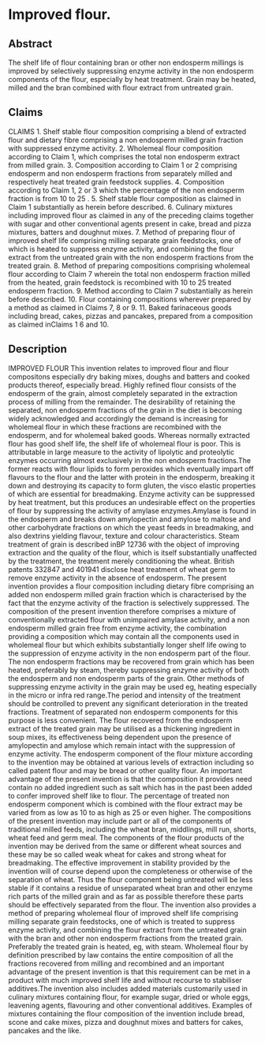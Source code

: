 # Improved flour.

## Abstract
The shelf life of flour containing bran or other non endosperm millings is improved by selectively suppressing enzyme activity in the non endosperm components of the flour, especially by heat treatment. Grain may be heated, milled and the bran combined with flour extract from untreated grain.

## Claims
CLAIMS 1. Shelf stable flour composition comprising a blend of extracted flour and dietary fibre comprising a non endosperm milled grain fraction with suppressed enzyme activity. 2. Wholemeal flour composition according to Claim 1, which comprises the total non endosperm extract from milled grain. 3. Composition according to Claim 1 or 2 comprising endosperm and non endosperm fractions from separately milled and respectively heat treated grain feedstock supplies. 4. Composition according to Claim 1, 2 or 3 which the percentage of the non endosperm fraction is from 10 to 25 . 5. Shelf stable flour composition as claimed in Claim 1 substantially as herein before described. 6. Culinary mixtures including improved flour as claimed in any of the preceding claims together with sugar and other conventional agents present in cake, bread and pizza mixtures, batters and doughnut mixes. 7. Method of preparing flour of improved shelf life comprising milling separate grain feedstocks, one of which is heated to suppress enzyme activity, and combining the flour extract from the untreated grain with the non endosperm fractions from the treated grain. 8. Method of preparing compositions comprising wholemeal flour according to Claim 7 wherein the total non endosperm fraction milled from the heated, grain feedstock is recombined with 10 to 25 treated endosperm fraction. 9. Method according to Claim 7 substantially as herein before described. 10. Flour containing compositions wherever prepared by a method as claimed in Claims 7, 8 or 9. 11. Baked farinaceous goods including bread, cakes, pizzas and pancakes, prepared from a composition as claimed inClaims 1 6 and 10.

## Description
IMPROVED FLOUR This invention relates to improved flour and flour compositons especially dry baking mixes, doughs and batters and cooked products thereof, especially bread. Highly refined flour consists of the endosperm of the grain, almost completely separated in the extraction process of milling from the remainder. The desirability of retaining the separated, non endosperm fractions of the grain in the diet is becoming widely acknowledged and accordingly the demand is increasing for wholemeal flour in which these fractions are recombined with the endosperm, and for wholemeal baked goods. Whereas normally extracted flour has good shelf life, the shelf life of wholemeal flour is poor. This is attributable in large measure to the activity of lipolytic and proteolytic enzymes occurring almost exclusively in the non endosperm fractions.The former reacts with flour lipids to form peroxides which eventually impart off flavours to the flour and the latter with protein in the endosperm, breaking it down and destroying its capacity to form gluten, the visco elastic properties of which are essential for breadmaking. Enzyme activity can be suppressed by heat treatment, but this produces an undesirable effect on the properties of flour by suppressing the activity of amylase enzymes.Amylase is found in the endosperm and breaks down amylopectin and amylose to maltose and other carbohydrate fractions on which the yeast feeds in breadmaking, and also dextrins yielding flavour, texture and colour characteristics. Steam treatment of grain is described inBP 12736 with the object of improving extraction and the quality of the flour, which is itself substantially unaffected by the treatment, the treatment merely conditioning the wheat. British patents 332847 and 401941 disclose heat treatment of wheat germ to remove enzyme activity in the absence of endosperm. The present invention provides a flour composition including dietary fibre comprising an added non endosperm milled grain fraction which is characterised by the fact that the enzyme activity of the fraction is selectively suppressed. The composition of the present invention therefore comprises a mixture of conventionally extracted flour with unimpaired amylase activity, and a non endosperm milled grain free from enzyme activity, the combination providing a composition which may contain all the components used in wholemeal flour but which exhibits substantially longer shelf life owing to the suppression of enzyme activity in the non endosperm part of the flour. The non endosperm fractions may be recovered from grain which has been heated, preferably by steam, thereby suppressing enzyme activity of both the endosperm and non endosperm parts of the grain. Other methods of suppressing enzyme activity in the grain may be used eg, heating especially in the micro or infra red range.The period and intensity of the treatment should be controlled to prevent any significant deterioration in the treated fractions. Treatment of separated non endosperm components for this purpose is less convenient. The flour recovered from the endosperm extract of the treated grain may be utilised as a thickening ingredient in soup mixes, its effectiveness being dependent upon the presence of amylopectin and amylose which remain intact with the suppression of enzyme activity. The endosperm component of the flour mixture according to the invention may be obtained at various levels of extraction including so called patent flour and may be bread or other quality flour. An important advantage of the present invention is that the composition it provides need contain no added ingredient such as salt which has in the past been added to confer improved shelf like to flour. The percentage of treated non endosperm component which is combined with the flour extract may be varied from as low as 10 to as high as 25 or even higher. The compositions of the present invention may include part or all of the components of traditional milled feeds, including the wheat bran, middlings, mill run, shorts, wheat feed and germ meal. The components of the flour products of the invention may be derived from the same or different wheat sources and these may be so called weak wheat for cakes and strong wheat for breadmaking. The effective improvement in stability provided by the invention will of course depend upon the completeness or otherwise of the separation of wheat. Thus the flour component being untreated will be less stable if it contains a residue of unseparated wheat bran and other enzyme rich parts of the milled grain and as far as possible therefore these parts should be effectively separated from the flour. The invention also provides a method of preparing wholemeal flour of improved shelf life comprising milling separate grain feedstocks, one of which is treated to suppress enzyme activity, and combining the flour extract from the untreated grain with the bran and other non endosperm fractions from the treated grain. Preferably the treated grain is heated, eg, with steam. Wholemeal flour by definition prescribed by law contains the entire composition of all the fractions recovered from milling and recombined and an important advantage of the present invention is that this requirement can be met in a product with much improved shelf life and without recourse to stabiliser additives.The invention also includes added materials customarily used in culinary mixtures containing flour, for example sugar, dried or whole eggs, leavening agents, flavouring and other conventional additives. Examples of mixtures containing the flour composition of the invention include bread, scone and cake mixes, pizza and doughnut mixes and batters for cakes, pancakes and the like.